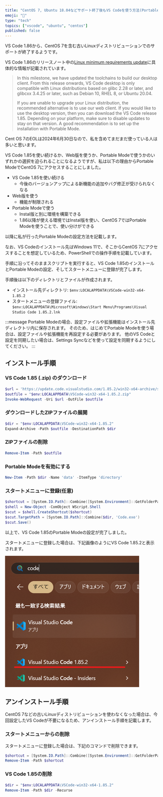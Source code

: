 ```yaml
---
title: "CentOS 7, Ubuntu 18.04などサポート終了後もVS Codeを使う方法(Portable Mode)"
emoji: "👿"
type: "tech"
topics: ["vscode", "ubuntu", "centos"]
published: false
---
```


VS Code 1.86から、CentOS 7を含む古いLinuxディストリビューションでのサポートが終了するようです。

VS Code 1.86のリリースノート中の[Linux minimum requirements update](https://code.visualstudio.com/updates/v1_86#_linux-minimum-requirements-update)に具体的な情報が記載されています。

> In this milestone, we have updated the toolchains to build our desktop client. From this release onwards, VS Code desktop is only compatible with Linux distributions based on glibc 2.28 or later, and glibcxx 3.4.25 or later, such as Debian 10, RHEL 8, or Ubuntu 20.04.
>
> If you are unable to upgrade your Linux distribution, the recommended alternative is to use our web client. If you would like to use the desktop version, then you can download the VS Code release 1.85. Depending on your platform, make sure to disable updates to stay on that version. A good recommendation is to set up the installation with Portable Mode.

Cent OS 7のEOLは2024年6月30日なので、私を含めてまだまだ使っている人は多いと思います。

VS Code 1.85を使い続けるか、Web版を使うか、Portable Modeで使うかのいずれかの選択を迫られることになるようですが、私は以下の理由からPortable ModeでCentOS 7にアクセスすることにしました。

-   VS Code 1.85を使い続ける
    -   今後のバージョンアップによる新機能の追加やバグ修正が受けられなくなる
-   Web版を使う
    -   機能が制限される
-   Portable Modeで使う
    -   Instal版と別に環境を構築できる
    -   1.86以降が使える環境ではInstal版を使い、CentOS 7ではPortable Modeを使うことで、使い分けができる

以降に私が行ったPortable Modeの設定方法を記載します。

なお、VS Codeのインストール先はWindows 11で、そこからCentOS 7にアクセスすることを想定しているため、PowerShellでの操作手順を記載しています。

手順に沿ってそのままスクリプトを実行すると、VS Code 1.85のインストールとPortable Modeの設定、そしてスタートメニューに登録が完了します。

手順後は以下のディレクトリとファイルが作成されます。

-   インストール先ディレクトリ: `$env:LOCALAPPDATA\VSCode-win32-x64-1.85.2`
-   スタートメニューの登録ファイル: `$env:LOCALAPPDATA\Microsoft\Windows\Start Menu\Programs\Visual Studio Code 1.85.2.lnk`

:::message
Portable Modeの場合、設定ファイルや拡張機能はインストール先ディレクトリ内に保存されます。
そのため、はじめてPortable Modeを使う場合は、設定ファイルや拡張機能を再設定する必要があります。
他のVS Codeと設定を同期したい場合は、Settings Syncなどを使って設定を同期するようにしてください。
:::

## インストール手順

### VS Code 1.85 (.zip) のダウンロード

```powershell
$url = 'https://update.code.visualstudio.com/1.85.2/win32-x64-archive/stable'
$outfile = "$env:LOCALAPPDATA\VSCode-win32-x64-1.85.2.zip"
Invoke-WebRequest -Uri $url -OutFile $outfile
```

### ダウンロードしたZIPファイルの展開

```powershell
$dir = "$env:LOCALAPPDATA\VSCode-win32-x64-1.85.2"
Expand-Archive -Path $outfile -DestinationPath $dir
```

### ZIPファイルの削除

```powershell
Remove-Item -Path $outfile
```

### Portable Modeを有効にする

```powershell
New-Item -Path $dir -Name 'data' -ItemType 'directory'
```

### スタートメニューに登録(任意)

```powershell
$shortcut = [System.IO.Path]::Combine([System.Environment]::GetFolderPath('Programs'), 'Visual Studio Code 1.85.2.lnk')
$shell = New-Object -ComObject WScript.Shell
$scut = $shell.CreateShortcut($shortcut)
$scut.TargetPath = [System.IO.Path]::Combine($dir, 'Code.exe')
$scut.Save()
```

以上で、VS Code 1.85のPortable Modeの設定が完了しました。

スタートメニューに登録した場合は、下記画像のようにVS Code 1.85.2と表示されます。

![スタートメニューにVS Code 1.85.2が表示されている様子](/images/97f1e3757220da/start-menu.png)

## アンインストール手順

CentOS 7などの古いLinuxディストリビューションを使わなくなった場合は、今回設定したVS Codeが不要になるため、アンインストール手順を記載します。

### スタートメニューからの削除

スタートメニューに登録した場合は、下記のコマンドで削除できます。

```powershell
$shortcut = [System.IO.Path]::Combine([System.Environment]::GetFolderPath('Programs'), 'Visual Studio Code 1.85.2.lnk')
Remove-Item -Path $shortcut
```

### VS Code 1.85の削除

```powershell
$dir = "$env:LOCALAPPDATA\VSCode-win32-x64-1.85.2"
Remove-Item -Path $dir -Recurse
```
